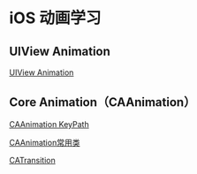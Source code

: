 # iOS 动画学习

## UIView Animation

[UIView Animation](./UIViewAnimation.md)

## Core Animation（CAAnimation）

[CAAnimation KeyPath](./CAAnimationKeyPath.md)

[CAAnimation常用类](./CAAnimation常用类.md)

[CATransition](./CATransition.md)
